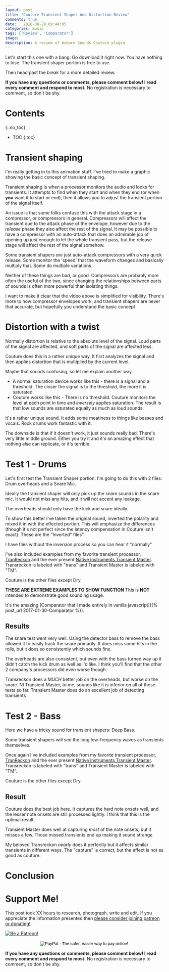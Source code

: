 ```yaml
---
layout: post
title: "Couture Transient Shaper And Distortion Review"
comments: true
date:   2018-08-29_09:44:05 
categories: music
tags: ['Review', 'Comparator']
image:
description: A review of Auburn Sounds Couture plugin
---
```


Let's start this one with a bang. Go download it right now. You have nothing to lose. The transient shaper portion is free to use.

Then head past the break for a more detailed review.

<!--more-->

**If you have any questions or comments, please comment below! I read every comment and respond to most.** No registration is necessary to comment, so don't be shy.

# Contents
{:.no_toc}
* TOC
{:toc}

# Transient shaping

I'm really getting in to this animation stuff. I've tried to make a graphic showing the basic concept of transient shaping.

Transient shaping is when a processor monitors the audio and looks for transients. It attempts to find when they start and when they end (or when **you** want it to start or end), then it allows you to adjust the transient portion of the signal itself.

An issue is that some folks confuse this with the attack stage in a compressor, or compressors in general. Compressors will affect the transient due to the attack phase of the envelope, however due to the _release_ phase they also affect the rest of the signal. It may be possible to have a compressor with an auto-attack that does an admirable job of opening up _just_ enough to let the whole transient pass, but the release stage will affect the rest of the signal somehow.

Some transient shapers _are_ just auto-attack compressors with a very quick release. Some monitor the 'speed' that the waveform changes and basically multiply that. Some do multiple variations.

Neither of these things are bad, or good. Compressors are probably more often the useful of the two, since changing the relationships between parts of sounds is often more powerful than isolating things.

I want to make it clear that the video above is simplified for visibility. There's more to how compressor envelopes work, and transient shapers are never that accurate, but hopefully you understand the basic concept

# Distortion with a twist

Normally distortion is relative to the absolute level of the signal. Loud parts of the signal are affected, and soft parts of the signal are affected less.

Couture does this in a rather unique way. It first analyzes the signal and then applies distortion that is multiplied by the current level.

Maybe that sounds confusing, so let me explain another way. 

* A normal saturation device works like this - there is a signal and a threshold. The closer the signal is to the threshold, the more it is saturated.
* Couture works like this - There is no threshold. Couture monitors the level at each point in time and _inversely_ applies saturation. The result is that low sounds are saturated equally as much as loud sounds.

It's a rather unique sound. It adds some meatiness to things like basses and vocals. Rock drums work fantastic with it.

The downside is that if it doesn't work, it just sounds really bad. There's very little middle ground. Either you try it and it's an amazing effect that nothing else can replicate, or it's terrible.

# Test 1 - Drums

Let's first test the Transient Shaper portion. I'm going to do this with 2 files: Drum overheads and a Snare Mic.

Ideally the transient shaper will only pick up the snare sounds in the snare mic. It would not miss any hits, and it will not accent any leakage.

The overheads should only have the kick and snare ideally.

To show this better I've taken the original sound, inverted the polarity and mixed it in with the effected portion. This will emphasize the differences (though it's not perfect since the latency compensation in Couture isn't exact). These are the "Inverted" files"

I have files without the inversion process so you can hear it "normally"

I've also included examples from my favorite transient processor, [TranReckon](https://www.eareckon.com/en/products/transreckon-transient-shaper.html) and the ever present [Native Instruments Transient Master](https://www.native-instruments.com/en/products/komplete/effects/transient-master/). Transreckon is labeled with "trans" and Transient Master is labeled with "TM".

Couture is the other files except Dry.

**THESE ARE EXTREME EXAMPLES TO SHOW FUNCTION** This is **NOT** intended to demonstrate good sounding usage.

  <script type="text/javascript" src="/admc/comparator.js?v={{ site.time | date:'%s' }}"> </script>
  <link rel="stylesheet" type="text/css" href="/admc/admc.css">
<admc path="/assets/Couture/Drums/" title="Drum Transient Tests">
	<file name="OHDry.wav" />
	<file name="OHProcessedInverted.wav" />
	<file name="OHProcessedNormal.wav" />
	<file name="SnareDry.wav" />
	<file name="SnareProcessedInverted.wav" />
	<file name="SnareProcessedNormal.wav" />
	<file name="SnareTransInverted.wav" />
	<file name="SnareTransNormal.wav" />
	<file name="SnareTMInverted.wav" />
	<file name="SnareTMNormal.wav" />
	<file name="OHTransInverted.wav" />
	<file name="OHTransNormal.wav" />
	<file name="OHTMInverted.wav" />
	<file name="OHTMNormal.wav" />
</admc>

It's the amazing [Comparator that I made entirely in vanilla javascript]({% post_url 2017-01-30-Comparator %}).

## Results

The snare test went very well. Using the detector bass to remove the bass allowed it to easily track the snare primarily. It does miss some hits in the rolls, but it does so consistently which sounds fine.

The overheads are also consistent, but even with the bass turned way up it didn't catch the kick drum as well as I'd like. I think you'll find that the other 2 company's processors did even worse though.

Transreckon does a _MUCH_ better job on the overheads, but worse on the snare. NI Transient Master, to me, sounds like it is inferior on all of these tests so far. Transient Master does do an excellent job of detecting transients

# Test 2 - Bass

Here we have a tricky sound for transient shapers: Deep Bass.

Some transient shapers will see the long low-frequency waves as transients themselves.

Once again I've included examples from my favorite transient processor, [TranReckon](https://www.eareckon.com/en/products/transreckon-transient-shaper.html) and the ever present [Native Instruments Transient Master](https://www.native-instruments.com/en/products/komplete/effects/transient-master/). Transreckon is labeled with "trans" and Transient Master is labeled with "TM".

Couture is the other files except Dry.

<admc path="/assets/Couture/Bass/" title="Drum Transient Tests">
	<file name="DivaDry.wav" />
	<file name="DivaProcessedInverted.wav" />
	<file name="DivaProcessedNormal.wav" />
	<file name="DivaTransInverted.wav" />
	<file name="DivaTransNormal.wav" />
	<file name="DivaTMInverted.wav" />
	<file name="DivaTMNormal.wav" />
</admc>

## Result

Couture does the best job here. It captures the hard note onsets well, and the lesser note onsets are still processed lightly. I think that this is the optimal result.

Transient Master does well at capturing _most_ of the note onsets, but it misses a few. Those missed transients end up making it sound strange.

My beloved Transreckon _nearly_ does it perfectly but it affects similar transients in different ways. The "capture" is correct, but the effect is not as good as couture.

# Conclusion

# Support Me!

This post took XX hours to research, photograph, write and edit. If you appreciate the information presented then <a href="/DonateNow/">please consider joining patreon or donating!</a>

<a href="https://www.patreon.com/bePatron?u=7465992"> <img class="patreon-button" src="/assets/Patreon.png" alt="Be a Patreon!"></a>
 
<form style="text-align: center;" action="https://www.paypal.com/cgi-bin/webscr" method="post" target="_top">
<input type="hidden" name="cmd" value="_s-xclick">
<input type="hidden" name="hosted_button_id" value="BR247JAZBTUJJ">
<input type="image" src="https://www.paypalobjects.com/en_US/i/btn/btn_donateCC_LG.gif" border="0" name="submit" alt="PayPal - The safer, easier way to pay online!">
<img alt="" border="0" src="https://www.paypalobjects.com/en_US/i/scr/pixel.gif" width="1" height="1">
</form>

**If you have any questions or comments, please comment below! I read every comment and respond to most.** No registration is necessary to comment, so don't be shy.

